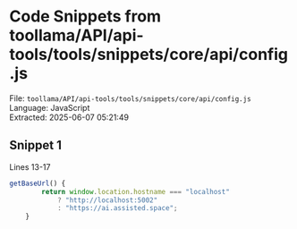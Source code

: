 # Code Snippets from toollama/API/api-tools/tools/snippets/core/api/config.js

File: `toollama/API/api-tools/tools/snippets/core/api/config.js`  
Language: JavaScript  
Extracted: 2025-06-07 05:21:49  

## Snippet 1
Lines 13-17

```JavaScript
getBaseUrl() {
        return window.location.hostname === "localhost"
            ? "http://localhost:5002"
            : "https://ai.assisted.space";
    }
```

